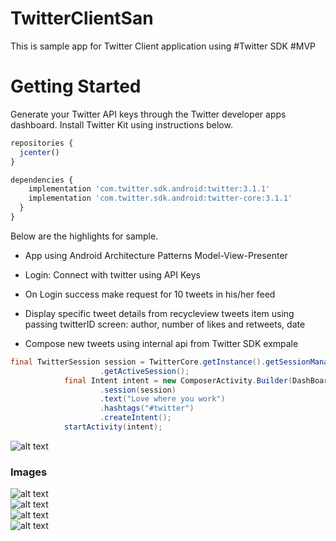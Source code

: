 # TwitterClientSan

This is sample app for  Twitter Client application using #Twitter SDK #MVP

# Getting Started
Generate your Twitter API keys through the Twitter developer apps dashboard.
Install Twitter Kit using instructions below.

```javascript
repositories {
  jcenter()
}

dependencies {
    implementation 'com.twitter.sdk.android:twitter:3.1.1'
    implementation 'com.twitter.sdk.android:twitter-core:3.1.1'
  }
} 
```

Below are the highlights for sample.

- App using Android Architecture Patterns Model-View-Presenter

- Login: Connect with twitter using API Keys

- On Login success  make request for 10 tweets in his/her feed

- Display specific tweet details from recycleview tweets item using passing twitterID screen: author, number of likes and retweets, date

- Compose new tweets using internal api from Twitter SDK exmpale

```java
final TwitterSession session = TwitterCore.getInstance().getSessionManager()
                    .getActiveSession();
            final Intent intent = new ComposerActivity.Builder(DashBoardActivity.this)
                    .session(session)
                    .text("Love where you work")
                    .hashtags("#twitter")
                    .createIntent();
            startActivity(intent);
 ```   
 
 ![alt text](https://github.com/sangram2006/TwitterClientSan/blob/master/flow.png)    
 
 ### Images
 ![alt text](https://github.com/sangram2006/TwitterClientSan/blob/master/Login.png)  
 ![alt text](https://github.com/sangram2006/TwitterClientSan/blob/master/UserAuth.png)  
 ![alt text](https://github.com/sangram2006/TwitterClientSan/blob/master/List_Of_tweets.png)  
 ![alt text](https://github.com/sangram2006/TwitterClientSan/blob/master/Compose.png)  
